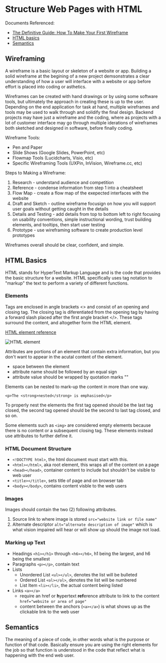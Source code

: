 # Structure Web Pages with HTML
Documents Referenced:
- [The Definitive Guide: How To Make Your First Wireframe](https://careerfoundry.com/en/blog/ux-design/how-to-create-your-first-wireframe/)
- [HTML basics](https://developer.mozilla.org/en-US/docs/Learn/Getting_started_with_the_web/HTML_basics)
- [Semantics](https://developer.mozilla.org/en-US/docs/Glossary/Semantics)


## Wireframing
A wireframe is a basic layout or skeleton of a website or app. Building a solid wireframe at the begining of a new project demsonstrates a clear understanding of how a user will interface with a website or app before effort is placed into coding or asthetics.

Wireframes can be created with hand drawings or by using some software tools, but ultimately the approach in creating these is up to the user. Depending on the end application for task at hand, multiple wireframes and tools may be used to walk through and solidify the final design. Backend projects may have just a wireframe and the coding, where as projects with a lot of customer interface may go through multiple iderations of wireframes both sketched and designed in software, before finally coding.

Wireframe Tools:
- Pen and Paper
- Slide Shows (Google Slides, PowerPoint, etc)
- Flowmap Tools (Lucidcharts, Visio, etc)
- Specific Wireframing Tools (UXPin, InVision, Wireframe.cc, etc)

Steps to Making a Wireframe:
1. Research - understand audience and competition
2. Reference - condense information from step 1 into a cheatsheet
3. Flow Map - create a flow map of the exepected interfaces with the website
4. Draft and Sketch - outline wireframe focusign on how you will support user goals without getting caught in the details
5. Details and Testing - add details from top to bottom left to right focusing on usability conventions, simple instructional wording, trust building elements, and tooltips, then start user testing
6. Prototype - use wireframing software to create production level prototypes

Wireframes overall should be clear, confident, and simple.

## HTML Basics
HTML stands for HyperText Markup Language and is the code that provides the basic structure for a website. HTML specifically uses tag notation to "markup" the text to perform a variety of different functions.

### Elements
Tags are enclosed in angle brackets <> and consist of an opening and closing tag. The closing tag is diferentiated from the opening tag by having a forward slash placed after the first angle bracket </>. These tags surround the content, and altogether form the HTML element.

[HTML element reference](https://developer.mozilla.org/en-US/docs/Web/HTML/Element)

![HTML element](https://developer.mozilla.org/en-US/docs/Learn/Getting_started_with_the_web/HTML_basics/grumpy-cat-small.png)

Attributes are portions of an element that contain extra information, but you don't want to appear in the acutal content of the element.
- space between the element
- attribute name should be followed by an equal sign
- attribute value should be wrapped by quotation marks ""

Elements can be nested to mark-up the content in more than one way.
```nesting
<p>The <strong>nested</strong> is emphasised</p>
```
To properly nest the elements the first tag opened should be the last tag closed, the second tag opened should be the second to last tag closed, and so on.

Some elements such as `<img>` are considered empty elements because there is no content or a subsequent closing tag. These elements instead use attributes to further define it.

### HTML Document Structure
- `<!DOCTYPE html>`, the html document must start with this.
- `<html></html>`, aka root element, this wraps all of the content on a page
- `<head></head>`, container content to include but shouldn't be visible to web user
- `<title></title>`, sets title of page and on browser tab
- `<body></body>`, contains content visble to the web users

### Images
Images should contain the two (2) following attributes.
1. Source link to where image is stored `src="website link or file name"`
2. Alternate descriptor `alt="alternate description of image"` which is what vision impaired will hear or will show up should the image not load.

### Marking up Text
- Headings `<h1></h1>` through `<h6></h6>`, h1 being the largest, and h6 being the smallest
- Paragraphs `<p></p>`, contain text
- Lists
    - Unordered List `<ul></ul>`, denotes the list will be bulleted
    - Ordered List `<ol></ol>`, denotes the list will be numbered
    - List Item `<li></li>`, the actual content being listed
- Links `<a></a>`
    - require an href or **h**ypertext **ref**erence attribute to link to the content `href="website or area of page"`
    - content between the anchors (`<a></a>`) is what shows up as the clickable link to the web user

## Semantics
The meaning of a piece of code, in other words what is the purpose or function of that code. Basically ensure you are using the right elements for the job so that function is understood in the code that reflect what is happening with the end web user.



